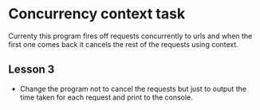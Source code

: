 # Concurrency context task
Currenty this program fires off requests concurrently to urls and when the first one comes back it cancels the rest of the requests using context.

## Lesson 3
- Change the program not to cancel the requests but just to output the time taken for each request and print to the console.
